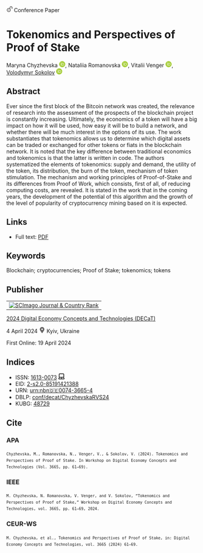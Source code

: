 <img src="/icons/unlock.svg" width="16" height="16"> Conference Paper

# Tokenomics and Perspectives of Proof of Stake

Maryna Chyzhevska <a href="https://orcid.org/0000-0003-1637-9564" target="_blank"><img src="/icons/orcid.svg" width="16" height="16"></a>,
Nataliia Romanovska <a href="https://orcid.org/0000-0002-1377-7551" target="_blank"><img src="/icons/orcid.svg" width="16" height="16"></a>,
Vitalii Venger <a href="https://orcid.org/0000-0003-1018-0909" target="_blank"><img src="/icons/orcid.svg" width="16" height="16"></a>,
<a href="/">Volodymyr Sokolov</a> <a href="https://orcid.org/0000-0002-9349-7946" target="_blank"><img src="/icons/orcid.svg" width="16" height="16"></a>

## Abstract

Ever since the first block of the Bitcoin network was created, the relevance of research into the assessment of the prospects of the blockchain project is constantly increasing. Ultimately, the economics of a token will have a big impact on how it will be used, how easy it will be to build a network, and whether there will be much interest in the options of its use. The work substantiates that tokenomics allows us to determine which digital assets can be traded or exchanged for other tokens or fiats in the blockchain network. It is noted that the key difference between traditional economics and tokenomics is that the latter is written in code. The authors systematized the elements of tokenomics: supply and demand, the utility of the token, its distribution, the burn of the token, mechanism of token stimulation. The mechanism and working principles of Proof-of-Stake and its differences from Proof of Work, which consists, first of all, of reducing computing costs, are revealed. It is stated in the work that in the coming years, the development of the potential of this algorithm and the growth of the level of popularity of cryptocurrency mining based on it is expected.

## Links

* Full text: [PDF](https://ceur-ws.org/Vol-3665/short1.pdf)

## Keywords

Blockchain; cryptocurrencies; Proof of Stake; tokenomics; tokens

## Publisher

<table>
<tr>
<td>
<a href="https://www.scimagojr.com/journalsearch.php?q=21100218356&amp;tip=sid&amp;exact=no" title="SCImago Journal &amp; Country Rank"><img border="0" src="https://corsproxy.io/?https://www.scimagojr.com/journal_img.php?id=21100218356" alt="SCImago Journal &amp; Country Rank"  /></a>
</td>
</tr>
</table>

[2024 Digital Economy Concepts and Technologies (DECaT)](https://ceur-ws.org/Vol-3665/)

4 April 2024 <img src="/icons/location-pin.svg" width="16" height="16"> Kyiv, Ukraine

First Online: 19 April 2024

## Indices

* ISSN: [1613-0073](https://portal.issn.org/resource/ISSN/1613-0073) <img src="/icons/online.svg" width="16" height="16">
* EID: [2-s2.0-85191421388](http://www.scopus.com/record/display.url?origin=inward&eid=2-s2.0-85191421388)
* URN: [urn:nbn:de:0074-3665-4](https://nbn-resolving.org/xml/urn:nbn:de:0074-3665-4)
* DBLP: [conf/decat/ChyzhevskaRVS24](https://dblp.org/rec/conf/decat/ChyzhevskaRVS24)
* KUBG: [48729](http://elibrary.kubg.edu.ua/id/eprint/48729/)

## Cite

### APA

<small>`Chyzhevska, M., Romanovska, N., Venger, V., & Sokolov, V. (2024). Tokenomics and Perspectives of Proof of Stake. In Workshop on Digital Economy Concepts and Technologies (Vol. 3665, pp. 61–69).`</small>

### IEEE

<small>`M. Chyzhevska, N. Romanovska, V. Venger, and V. Sokolov, “Tokenomics and Perspectives of Proof of Stake,” Workshop on Digital Economy Concepts and Technologies, vol. 3665, pp. 61–69, 2024.`</small>

### CEUR-WS

<small>`M. Chyzhevska, et al., Tokenomics and Perspectives of Proof of Stake, in: Digital Economy Concepts and Technologies, vol. 3665 (2024) 61–69.`</small>